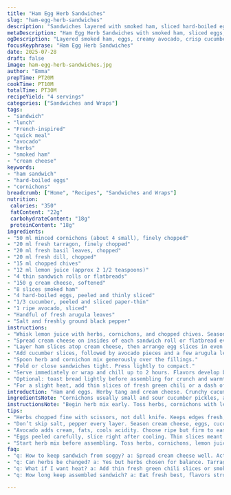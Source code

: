 ```yaml
---
title: "Ham Egg Herb Sandwiches"
slug: "ham-egg-herb-sandwiches"
description: "Sandwiches layered with smoked ham, sliced hard-boiled eggs, fresh cucumber, and a vibrant herb mix. Cream cheese spread adds creaminess. Herbs include basil, chives, and tarragon with a splash of lemon juice. Cornichons provide tang. Uses thin sandwich bread. Ready in about 20 minutes. Yields 4 servings."
metaDescription: "Ham Egg Herb Sandwiches with smoked ham, sliced eggs, cucumber, avocado, fresh herbs, cream cheese on thin rolls. Quick layered lunch, French-inspired flavors."
ogDescription: "Layered smoked ham, eggs, creamy avocado, crisp cucumber, fresh herbs, cream cheese spread on thin rolls. French-inspired, ready fast, punchy flavors."
focusKeyphrase: "Ham Egg Herb Sandwiches"
date: 2025-07-28
draft: false
image: ham-egg-herb-sandwiches.jpg
author: "Emma"
prepTime: PT20M
cookTime: PT10M
totalTime: PT30M
recipeYield: "4 servings"
categories: ["Sandwiches and Wraps"]
tags:
- "sandwich"
- "lunch"
- "French-inspired"
- "quick meal"
- "avocado"
- "herbs"
- "smoked ham"
- "cream cheese"
keywords:
- "ham sandwich"
- "hard-boiled eggs"
- "cornichons"
breadcrumb: ["Home", "Recipes", "Sandwiches and Wraps"]
nutrition: 
 calories: "350"
 fatContent: "22g"
 carbohydrateContent: "18g"
 proteinContent: "18g"
ingredients:
- "50 ml minced cornichons (about 4 small), finely chopped"
- "20 ml fresh tarragon, finely chopped"
- "20 ml fresh basil leaves, chopped"
- "20 ml fresh dill, chopped"
- "15 ml chopped chives"
- "12 ml lemon juice (approx 2 1/2 teaspoons)"
- "4 thin sandwich rolls or flatbreads"
- "150 g cream cheese, softened"
- "8 slices smoked ham"
- "4 hard-boiled eggs, peeled and thinly sliced"
- "1/3 cucumber, peeled and sliced paper-thin"
- "1 ripe avocado, sliced"
- "Handful of fresh arugula leaves"
- "Salt and freshly ground black pepper"
instructions:
- "Whisk lemon juice with herbs, cornichons, and chopped chives. Season with salt and pepper—set aside to meld."
- "Spread cream cheese on insides of each sandwich roll or flatbread evenly."
- "Layer ham slices atop cream cheese, then arrange egg slices in even rows."
- "Add cucumber slices, followed by avocado pieces and a few arugula leaves for bite."
- "Spoon herb and cornichon mix generously over the fillings."
- "Fold or close sandwiches tight. Press lightly to compact."
- "Serve immediately or wrap and chill up to 2 hours. Flavors develop but bread may soften."
- "Optional: toast bread lightly before assembling for crunch and warmth—adds a nice contrast."
- "For a slight heat, add thin slices of fresh green chili or a dash of smoked paprika into the herb mix."
introduction: "Ham and eggs. Herby tang and cream cheese. Crunchy cucumber, silky avocado. Cornichons chunked small, tossed with basil, dill, chives, and lemon juice. Shards of flavor scattered through soft bread. Smoked ham, thin layers lying across spread cheese. Egg slices nestled between. Arugula for the pepper bite. No waiting. Just build and serve in under half an hour. Quick lunch, light dinner or picnic pack. The avocado twist cools and fattens. Goes beyond the classic. A quick, savory stack. Close, press. Eat."
ingredientsNote: "Cornichons usually small and sour cucumber pickles, add sharpness when finely chopped. Tarragon and dill replaced original chives and aneth to shift herbal base, keep freshness but with less sweetness and a slight licorice note. Added avocado for creaminess, balances acidity, creates texture contrast. Herb quantities adjusted down by about a third to reduce overpowering flavor. Lemon juice reduced slightly to avoid too bright sourness that competes with delicate egg. Sandwich bread swaps from flatbread to thin sandwich rolls here for sturdiness and bite. Cream cheese softened helps easy spreading and holds aromas. Fresh herbs cut with scissors or sharp knife keeps edge. Salt and pepper season all layers, don’t skip. Together gives balanced, layered complexity in each bite."
instructionsNote: "Begin herb mix early. Toss herbs, cornichons with lemon. Let sit for flavor melding. Spread cream cheese fully on bread insides to act as moisture barrier and flavor binder. Arrange ham in even layer not too thick to avoid overpowering. Egg slices thin, overlapping to cover bread surface but not pile too dense. Cucumber and avocado sliced thinly for texture crunch and cream. Adding arugula last keeps peppery flavor bright, texture crisp. Herb mix spooned last adds punch of acidity and freshness. Closing sandwich tight compresses ingredients merging textures. Chill briefly for set or toast bread first for crunch and warmth. Try chili or smoked spice addition in herbs if wanted heat. Serve promptly or wrapped chilled up to 2 hours—bread can soften but flavors deepen."
tips:
- "Herbs chopped fine with scissors, not dull knife. Keeps edges fresh, sharp flavor. Toss with lemon juice early. Cornichons chopped very small, so they mix evenly, no big pickles bit. Let herb blend sit few minutes. Flavors merge slowly, not rushed. Spread cream cheese fully, it blocks bread sog, locks moisture. Softens bread under fillings, stops egg wetness soaking in. Not too thick ham layer, thin enough to taste, not block herbs. Egg slices thin but cover bread fully. Overlap slightly, uniform layer. Add avocado last, sliced thin to hold shape, prevent squish. Arugula tops finish, adds pepper pop and crunch."
- "Don’t skip salt, pepper every layer. Season cream cheese, eggs, cucumber lightly. Layering salt layers builds balanced taste. If sandwich sits in fridge, bread softens, but flavors grow. Wrap tight in cling or parchment. Chilling 1-2 hours changes texture, melds tangy herb punch. Toasted bread options for crunch, warm aroma. Toast just before spreading cream cheese so it still melts slow. Optional heat goes in herb mix, thin chili slices or pinch smoked paprika. Adds warmth without overwhelming herb brightness. Skipping heat? Fine. More aromatic than heavy spice level here."
- "Avocado adds cream, fats, cools acidity. Choose ripe but firm to ease slicing, avoid mush. Peel and slice paper thin for texture contrast. Cucumber peeled, sliced thin too. Avoid thick slices; cause watery layers and soggy bread. Cornichons add sharp acidic snap, balance cream and fat. Fresh herbs chosen for licorice, anise notes — tarragon, dill, basil keeps it fresh, chives cut with acidity of lemon juice. Mixing herb quantities lowered to avoid overshadowing mild egg taste. Lemon juice reduced for less brightness, not overpowering protein flavors."
- "Eggs peeled carefully, slice right after cooling. Thin slices meant for coverage, not heap. Eggs have mild flavor, layer acts as soft filling base. Ham smoked, savory but avoid thick slices. Thin enough for delicate bite, supporting herb mix and cream cheese. Press sandwich lightly when closing, compacts ingredients but not to crush avocado or eggs. Keeps layers unified. Folding flatbreads makes less sturdy sandwiches, rolls provide structure and hold shape better. Bread chosen thin for enough crumb, but not heavy blocking herb and filling taste."
- "Start herb mix before assembling. Toss herbs, cornichons, lemon juice—flavors marry while you prep other components. Spread cream cheese first, acts as glue and moisture barrier. Layer filling items thinly in order: ham, eggs, cucumber, avocado, arugula. Spoon herb mix last, spreads acidic tang right on top. Fold or close sandwich tight, compress slightly so ingredients merge. Toast bread beforehand for crunch and to avoid sogginess if eating right away. Variations in heat possible with fresh chili or paprika. Wrap and chill for flavors deeper but bread may soften—tradeoff."
faq:
- "q: How to keep sandwich from soggy? a: Spread cream cheese well. Acts barrier. Thin cucumber and avocado slices less watery. Wrap tight, chill briefly. Toast bread before spread helps. Not too thick layers inside. Keeps bread firmer."
- "q: Can herbs be changed? a: Yes but herbs chosen for balance. Tarragon, dill, basil add brightness, slight licorice tone. Replacing chives shifts herb base too. Lemon juice cut to avoid harshness with eggs. Use fresh herbs chopped finely. Dried won’t work the same."
- "q: What if I want heat? a: Add thin fresh green chili slices or smoked paprika to herb mix. Gives mild warmth, no spice overload. Mix early to meld flavors. Can skip or do partial amount. Heat in balance with cream cheese and avocado."
- "q: How long keep assembled sandwich? a: Eat fresh best, flavors strongest early. Chill up to 2 hours wrapped tight. Bread softens but flavors meld deeper. Toast bread first if storing longer, slows sogginess. Avoid freezing. Wrap well or store in airtight container."

---
```

